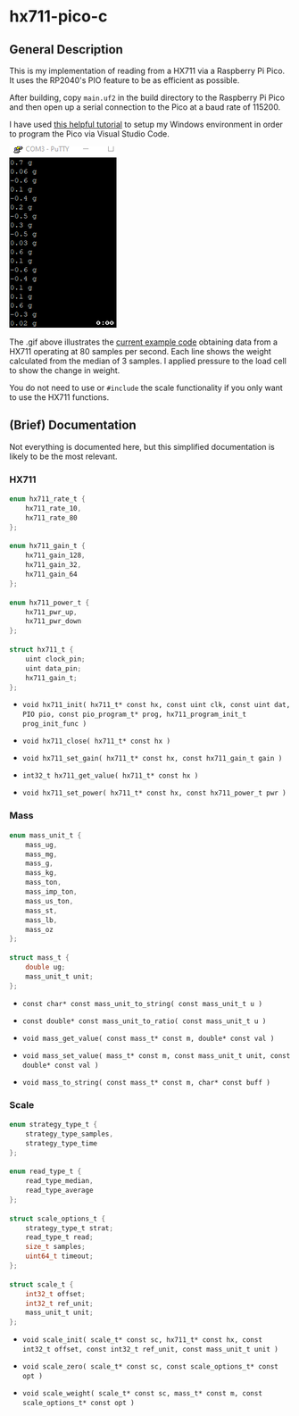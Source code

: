 # hx711-pico-c

## General Description

This is my implementation of reading from a HX711 via a Raspberry Pi Pico. It uses the RP2040's PIO feature to be as efficient as possible.

After building, copy `main.uf2` in the build directory to the Raspberry Pi Pico and then open up a serial connection to the Pico at a baud rate of 115200.

I have used [this helpful tutorial](https://paulbupejr.com/raspberry-pi-pico-windows-development/) to setup my Windows environment in order to program the Pico via Visual Studio Code.

![resources/hx711_serialout.gif](resources/hx711_serialout.gif)

The .gif above illustrates the [current example code](main.c) obtaining data from a HX711 operating at 80 samples per second. Each line shows the weight calculated from the median of 3 samples. I applied pressure to the load cell to show the change in weight.

You do not need to use or `#include` the scale functionality if you only want to use the HX711 functions.

## (Brief) Documentation

Not everything is documented here, but this simplified documentation is likely to be the most relevant.

### HX711

```c
enum hx711_rate_t {
    hx711_rate_10,
    hx711_rate_80
};

enum hx711_gain_t {
    hx711_gain_128,
    hx711_gain_32,
    hx711_gain_64
};

enum hx711_power_t {
    hx711_pwr_up,
    hx711_pwr_down
};

struct hx711_t {
    uint clock_pin;
    uint data_pin;
    hx711_gain_t;
};
```

- `void hx711_init( hx711_t* const hx, const uint clk, const uint dat, PIO pio, const pio_program_t* prog, hx711_program_init_t prog_init_func )`

- `void hx711_close( hx711_t* const hx )`

- `void hx711_set_gain( hx711_t* const hx, const hx711_gain_t gain )`

- `int32_t hx711_get_value( hx711_t* const hx )`

- `void hx711_set_power( hx711_t* const hx, const hx711_power_t pwr )`

### Mass

```c
enum mass_unit_t {
    mass_ug,
    mass_mg,
    mass_g,
    mass_kg,
    mass_ton,
    mass_imp_ton,
    mass_us_ton,
    mass_st,
    mass_lb,
    mass_oz
};

struct mass_t {
    double ug;
    mass_unit_t unit;
};

```

- `const char* const mass_unit_to_string( const mass_unit_t u )`

- `const double* const mass_unit_to_ratio( const mass_unit_t u )`

- `void mass_get_value( const mass_t* const m, double* const val )`

- `void mass_set_value( mass_t* const m, const mass_unit_t unit, const double* const val )`

- `void mass_to_string( const mass_t* const m, char* const buff )`

### Scale

```c
enum strategy_type_t {
    strategy_type_samples,
    strategy_type_time
};

enum read_type_t {
    read_type_median,
    read_type_average
};

struct scale_options_t {
    strategy_type_t strat;
    read_type_t read;
    size_t samples;
    uint64_t timeout;
};

struct scale_t {
    int32_t offset;
    int32_t ref_unit;
    mass_unit_t unit;
};
```

- `void scale_init( scale_t* const sc, hx711_t* const hx, const int32_t offset, const int32_t ref_unit, const mass_unit_t unit )`

- `void scale_zero( scale_t* const sc, const scale_options_t* const opt )`

- `void scale_weight( scale_t* const sc, mass_t* const m, const scale_options_t* const opt )`

